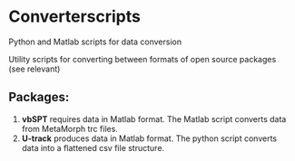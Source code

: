 # Converterscripts
Python and Matlab scripts for data conversion

Utility scripts for converting between formats of open source packages (see relevant)
## Packages:
<ol>
<li><b>vbSPT</b> requires data in Matlab format. The Matlab script converts data from MetaMorph trc files.</li>
<li><b>U-track</b> produces data in Matlab format.  The python script converts data into a flattened csv file structure.</li>
</ol>

